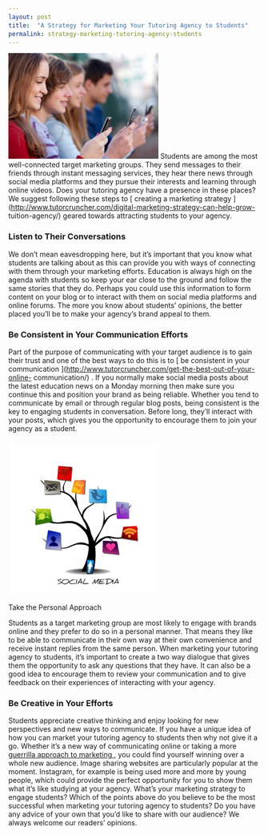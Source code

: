 ```yaml
---
layout: post
title:  "A Strategy for Marketing Your Tutoring Agency to Students"
permalink: strategy-marketing-tutoring-agency-students
---
```

![Young men and women holding mobile phones](/img/blogs/college-students-addicted-to-social-media-10042801-300x211.jpg) Students are among the most well-connected target
marketing groups. They send messages to their friends through instant
messaging services, they hear there news through social media platforms and
they pursue their interests and learning through online videos. Does your
tutoring agency have a presence in these places? We suggest following these
steps to [ creating a marketing strategy
](http://www.tutorcruncher.com/digital-marketing-strategy-can-help-grow-
tuition-agency/) geared towards attracting students to your agency.

### Listen to Their Conversations

We don’t mean eavesdropping here, but it’s important that you know what
students are talking about as this can provide you with ways of connecting
with them through your marketing efforts. Education is always high on the
agenda with students so keep your ear close to the ground and follow the same
stories that they do. Perhaps you could use this information to form content
on your blog or to interact with them on social media platforms and online
forums. The more you know about students’ opinions, the better placed you’ll
be to make your agency’s brand appeal to them.

### Be Consistent in Your Communication Efforts

Part of the purpose of communicating with your target audience is to gain
their trust and one of the best ways to do this is to [ be consistent in your
communication ](http://www.tutorcruncher.com/get-the-best-out-of-your-online-
communication/) . If you normally make social media posts about the latest
education news on a Monday morning then make sure you continue this and
position your brand as being reliable. Whether you tend to communicate by
email or through regular blog posts, being consistent is the key to engaging
students in conversation. Before long, they’ll interact with your posts, which
gives you the opportunity to encourage them to join your agency as a student.

### 

![social-media-marketing-1](/img/blogs/social-media-marketing-1-300x300.png)

Take the
Personal Approach

Students as a target marketing group are most likely to engage with brands
online and they prefer to do so in a personal manner. That means they like to
be able to communicate in their own way at their own convenience and receive
instant replies from the same person. When marketing your tutoring agency to
students, it’s important to create a two way dialogue that gives them the
opportunity to ask any questions that they have. It can also be a good idea to
encourage them to review your communication and to give feedback on their
experiences of interacting with your agency.

### Be Creative in Your Efforts

Students appreciate creative thinking and enjoy looking for new perspectives
and new ways to communicate. If you have a unique idea of how you can market
your tutoring agency to students then why not give it a go. Whether it’s a new
way of communicating online or taking a more [ guerrilla approach to marketing
](http://www.tutorcruncher.com/5_core_marketing_activities_focus/) , you could
find yourself winning over a whole new audience. Image sharing websites are
particularly popular at the moment. Instagram, for example is being used more
and more by young people, which could provide the perfect opportunity for you
to show them what it’s like studying at your agency.  What’s your marketing
strategy to engage students? Which of the points above do you believe to be
the most successful when marketing your tutoring agency to students? Do you
have any advice of your own that you’d like to share with our audience? We
always welcome our readers’ opinions.

